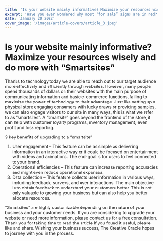 ```yaml
---
title: 'Is your website mainly informative? Maximize your resources wisely and do more with “Smartsites”'
excerpt: 'Have you ever wondered why most “for sale” signs are in red? This is because many studies have found that colors affect the way we feel, and it can trigger emotions to purchase.'
date: 'January 20 2022'
cover_image: '/images/article-covers/article_3.jpeg'
---
```


# Is your website mainly informative? Maximize your resources wisely and do more with “Smartsites”

Thanks to technology today we are able to reach out to our target audience more effectively and efficiently through websites. However, many people spend thousands of dollars on their websites with the main purpose of communicating information and basic e-commerce functions, failing to maximize the power of technology to their advantage.
Just like setting up a physical store engaging consumers with lucky draws or providing samples, we can also engage visitors to our site in many ways, this is what we refer to as “smartsites”. A “smartsite” goes beyond the frontend of the store, it can help with customer loyalty programs, inventory management, even profit and loss reporting.

3 key benefits of upgrading to a “smartsite”

1. User engagement – This feature can be as simple as delivering information in an interactive way or it could be focused on entertainment with videos and animations. The end-goal is for users to feel connected to your brand.
2. Operational efficiencies – This feature can increase reporting accuracies and might even reduce operational expenses.
3. Data collection – This feature collects user information in various ways, including feedback, surveys, and user interactions. The main objective is to obtain feedback to understand your customers better. This is not only valuable to growing your business but can also help you better allocate resources.

“Smartsites” are highly customizable depending on the nature of your business and your customer needs. If you are considering to upgrade your website or need more information, please contact us for a free consultation. Thank you for taking time to read the article If you found it useful, please like and share. Wishing your business success, The Creative Oracle hopes to journey with you in the process.
